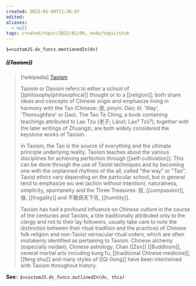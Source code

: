 ```yaml
---
created: 2022-01-09T11:36:07 
edited: 
aliases:
  - null
tags: created/topic/2022/01/09, node/topic/stub
---
```

`$=customJS.dv_funcs.mentionedIn(dv)`

##### <s class="topic-title">[[Taoism]]</s>

> [!wikipedia] [Taoism](https://en.wikipedia.org/wiki/Taoism)
> 
> Taoism or Daoism refers to either a school of [[philosophy|philosophical]] thought or to a [[religion]]; both share ideas and concepts of Chinese origin and emphasize living in harmony with the Tao (Chinese: 道; pinyin: Dào; lit. 'Way', 'Thoroughfare' or Dao). The Tao Te Ching, a book containing teachings attributed to Lao Tzu (老子; Lǎozǐ; Lao³ Tzŭ³), together with the later writings of Zhuangzi, are both widely considered the keystone works of Taoism.
> 
> In Taoism, the Tao is the source of everything and the ultimate principle underlying reality. Taoism teaches about the various disciplines for achieving perfection through [[self-cultivation]]. This can be done through the use of Taoist techniques and by becoming one with the unplanned rhythms of the all, called "the way" or "Tao". Taoist ethics vary depending on the particular school, but in general tend to emphasize wu wei (action without intention), naturalness, simplicity, spontaneity and the Three Treasures: 慈, [[compassion]], 儉, [[frugality]] and 不敢爲天下先, [[humility]].
> 
> Taoism has had a profound influence on Chinese culture in the course of the centuries and Taoists,  a title traditionally attributed only to the clergy and not to their lay followers, usually take care to note the distinction between their ritual tradition and the practices of Chinese folk religion and non-Taoist vernacular ritual orders, which are often mistakenly identified as pertaining to Taoism. Chinese alchemy (especially neidan), Chinese astrology, Chan [[Zen]] [[Buddhism]], several martial arts including kung fu, [[traditional Chinese medicine]], [[feng shui]] and many styles of [[Qi Gong]] have been intertwined with Taoism throughout history.
> 

**See**::
*`$=customJS.dv_funcs.outlinedIn(dv, this)`*


